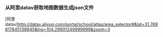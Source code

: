 ### 从阿里datav获取地图数据生成json文件 
[阿里datav]http://datav.aliyun.com/portal/school/atlas/area_selector#&lat=31.769817845138945&lng=104.29901249999999&zoom=3
